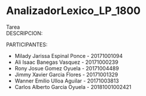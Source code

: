 # AnalizadorLexico_LP_1800
Tarea   
DESCRIPCION:  

PARTICIPANTES:  
* Milady Jarissa Espinal Ponce - 20171001094 
* Ali Isaac Banegas Vasquez - 20171000239 
* Rony Josue Gomez Oyuela - 20171004489   
* Jimmy Xavier Garcia Flores - 20171001329
* Wanner Emilio Ulloa Aguilar - 20171003813
* Carlos Alberto Garcia Oyuela - 20181001002421
